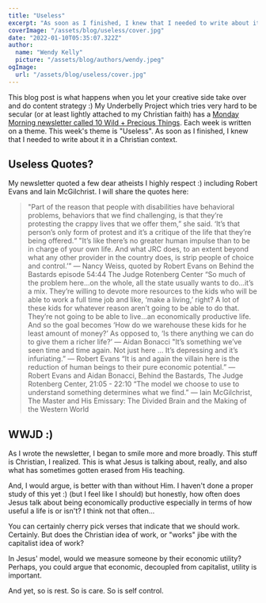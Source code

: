 ```yaml
---
title: "Useless"
excerpt: "As soon as I finished, I knew that I needed to write about it in a Christian context."
coverImage: "/assets/blog/useless/cover.jpg"
date: "2022-01-10T05:35:07.322Z"
author:
  name: "Wendy Kelly"
  picture: "/assets/blog/authors/wendy.jpeg"
ogImage:
  url: "/assets/blog/useless/cover.jpg"
---
```


This blog post is what happens when you let your creative side take over and do content strategy :)
My Underbelly Project which tries very hard to be secular (or at least lightly attached to my Christian faith) has a [Monday Morning newsletter called 10 Wild + Precious Things](http://newsletter.underbel.li/).
Each week is written on a theme. This week's theme is "Useless". As soon as I finished, I knew that I needed to write about it in a Christian context.

## Useless Quotes?

My newsletter quoted a few dear atheists I highly respect :) including Robert Evans and Iain McGilchrist. I will share the quotes here:

> "Part of the reason that people with disabilities have behavioral problems, behaviors that we find challenging, is that they’re protesting the crappy lives that we offer them,” she said. ‘It’s that person’s only form of protest and it’s a critique of the life that they’re being offered.“ "It’s like there’s no greater human impulse than to be in charge of your own life. And what JRC does, to an extent beyond what any other provider in the country does, is strip people of choice and control.’” — Nancy Weiss, quoted by Robert Evans on Behind the Bastards episode 54:44 The Judge Rotenberg Center
> “So much of the problem here…on the whole, all the state usually wants to do…it’s a mix. They’re willing to devote more resources to the kids who will be able to work a full time job and like, ‘make a living,’ right? A lot of these kids for whatever reason aren’t going to be able to do that. They’re not going to be able to live…an economically productive life. And so the goal becomes ‘How do we warehouse these kids for he least amount of money?’ As opposed to, ‘Is there anything we can do to give them a richer life?’
> — Aidan Bonacci "It’s something we’ve seen time and time again. Not just here … It’s depressing and it’s infuriating.”
> — Robert Evans “It is and again the villain here is the reduction of human beings to their pure economic potential.” — Robert Evans and Aidan Bonacci, Behind the Bastards, The Judge Rotenberg Center, 21:05 - 22:10
> “The model we choose to use to understand something determines what we find.” ― Iain McGilchrist, The Master and His Emissary: The Divided Brain and the Making of the Western World

## WWJD :)

As I wrote the newsletter, I began to smile more and more broadly. This stuff is Christian, I realized. This is what Jesus is talking about, really, and also what has sometimes gotten erased from His teaching. 

And, I would argue, is better with than without Him. I haven't done a proper study of this yet :) (but I feel like I should) but honestly, how often does Jesus talk about being economically productive especially in terms of how useful a life is or isn't? I think not that often...

You can certainly cherry pick verses that indicate that we should work. Certainly. But does the Christian idea of work, or "works" jibe with the capitalist idea of work?

In Jesus' model, would we measure someone by their economic utility? Perhaps, you could argue that economic, decoupled from capitalist, utility is important. 

And yet, so is rest. So is care. So is self control. 


